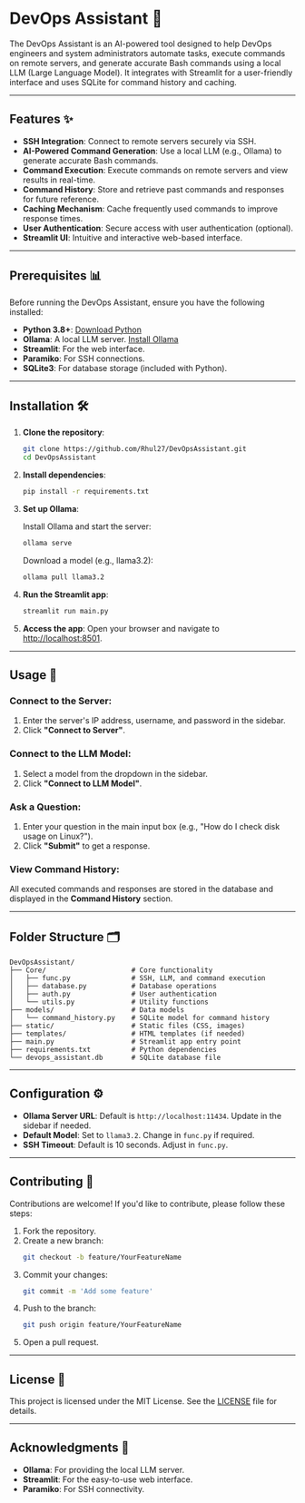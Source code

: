 # DevOps Assistant 🤖

The DevOps Assistant is an AI-powered tool designed to help DevOps engineers and system administrators automate tasks, execute commands on remote servers, and generate accurate Bash commands using a local LLM (Large Language Model). It integrates with Streamlit for a user-friendly interface and uses SQLite for command history and caching.

---

## Features ✨

- **SSH Integration**: Connect to remote servers securely via SSH.
- **AI-Powered Command Generation**: Use a local LLM (e.g., Ollama) to generate accurate Bash commands.
- **Command Execution**: Execute commands on remote servers and view results in real-time.
- **Command History**: Store and retrieve past commands and responses for future reference.
- **Caching Mechanism**: Cache frequently used commands to improve response times.
- **User Authentication**: Secure access with user authentication (optional).
- **Streamlit UI**: Intuitive and interactive web-based interface.

---

## Prerequisites 📊

Before running the DevOps Assistant, ensure you have the following installed:

- **Python 3.8+**: [Download Python](https://www.python.org/downloads/)
- **Ollama**: A local LLM server. [Install Ollama](https://ollama.ai)
- **Streamlit**: For the web interface.
- **Paramiko**: For SSH connections.
- **SQLite3**: For database storage (included with Python).

---

## Installation 🛠️

1. **Clone the repository**:
   ```bash
   git clone https://github.com/Rhul27/DevOpsAssistant.git
   cd DevOpsAssistant
   ```

2. **Install dependencies**:
   ```bash
   pip install -r requirements.txt
   ```

3. **Set up Ollama**:
   
   Install Ollama and start the server:
   ```bash
   ollama serve
   ```

   Download a model (e.g., llama3.2):
   ```bash
   ollama pull llama3.2
   ```

4. **Run the Streamlit app**:
   ```bash
   streamlit run main.py
   ```

5. **Access the app**:
   Open your browser and navigate to [http://localhost:8501](http://localhost:8501).

---

## Usage 🚀

### Connect to the Server:

1. Enter the server's IP address, username, and password in the sidebar.
2. Click **"Connect to Server"**.

### Connect to the LLM Model:

1. Select a model from the dropdown in the sidebar.
2. Click **"Connect to LLM Model"**.

### Ask a Question:

1. Enter your question in the main input box (e.g., "How do I check disk usage on Linux?").
2. Click **"Submit"** to get a response.

### View Command History:

All executed commands and responses are stored in the database and displayed in the **Command History** section.

---

## Folder Structure 🗂️

```
DevOpsAssistant/
├── Core/                     # Core functionality
│   ├── func.py               # SSH, LLM, and command execution
│   ├── database.py           # Database operations
│   ├── auth.py               # User authentication
│   └── utils.py              # Utility functions
├── models/                   # Data models
│   └── command_history.py    # SQLite model for command history
├── static/                   # Static files (CSS, images)
├── templates/                # HTML templates (if needed)
├── main.py                   # Streamlit app entry point
├── requirements.txt          # Python dependencies
└── devops_assistant.db       # SQLite database file
```

---

## Configuration ⚙️

- **Ollama Server URL**: Default is `http://localhost:11434`. Update in the sidebar if needed.
- **Default Model**: Set to `llama3.2`. Change in `func.py` if required.
- **SSH Timeout**: Default is 10 seconds. Adjust in `func.py`.

---

## Contributing 🤝

Contributions are welcome! If you'd like to contribute, please follow these steps:

1. Fork the repository.
2. Create a new branch:
   ```bash
   git checkout -b feature/YourFeatureName
   ```
3. Commit your changes:
   ```bash
   git commit -m 'Add some feature'
   ```
4. Push to the branch:
   ```bash
   git push origin feature/YourFeatureName
   ```
5. Open a pull request.

---

## License 📝

This project is licensed under the MIT License. See the [LICENSE](LICENSE) file for details.

---

## Acknowledgments 🙏

- **Ollama**: For providing the local LLM server.
- **Streamlit**: For the easy-to-use web interface.
- **Paramiko**: For SSH connectivity.

